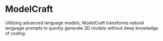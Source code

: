 # ModelCraft
Utilizing advanced language models, ModelCraft transforms natural language prompts to quickly generate 3D models without deep knowledge of coding. 
